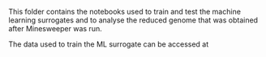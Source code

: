 This folder contains the notebooks used to train and test the machine learning surrogates and to analyse the reduced genome that was obtained after Minesweeper was run.

The data used to train the ML surrogate can be accessed at 